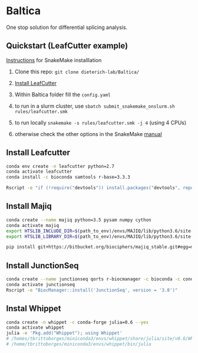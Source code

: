 # Baltica

One stop solution for differential splicing analysis.

## Quickstart (LeafCutter example)
[Instructions](https://snakemake.readthedocs.io/en/stable/getting_started/installation.html) for SnakeMake installlation

1) Clone this repo: `git clone dieterich-lab/Baltica/`

2) [Install LeafCutter](#install-leafcutter)

3) Within Baltica folder fill the `config.yaml` 

4) to run in a slurm cluster, use `sbatch submit_snakemake_onslurm.sh rules/leafcutter.smk` 
5) to run locally `snakemake -s rules/leafcutter.smk -j 4` (using 4 CPUs)
6) otherwise check the other options in the SnakeMake [manual](https://snakemake.readthedocs.io/en/latest/executable.html) 



## Install Leafcutter
```bash
conda env create -n leafcutter python=2.7
conda activate leafcutter
conda install -c bioconda samtools r-base=3.3.3

Rscript -e "if (!require("devtools")) install.packages("devtools", repos='http://cran.us.r-project.org'); devtools::install_github("davidaknowles/leafcutter/leafcutter")"
```

## Install Majiq
```bash
conda create --name majiq python=3.5 pysam numpy cython
conda activate majiq
export HTSLIB_INCLUDE_DIR=$(path_to_env)/envs/MAJIQ/lib/python3.6/site-packages/pysam/include/htslib/
export HTSLIB_LIBRARY_DIR=$(path_to_env)/envs/MAJIQ/lib/python3.6/site-packages/pysam/include/htslib/htslib/

pip install git+https://bitbucket.org/biociphers/majiq_stable.git#egg=majiq
```

## Install JunctionSeq
```bash
conda create --name junctionseq qorts r-biocmanager -c bioconda -c conda-forge --yes  
conda activate junctionseq
Rscript -e "BiocManager::install('JunctionSeq', version = '3.8')"
```

## Instal Whippet

```bash
conda create -n whippet -c conda-forge julia=0.6 --yes 
conda activate whippet
julia -e 'Pkg.add("Whippet"); using Whippet'
# /homes/tbrittoborges/miniconda3/envs/whippet/share/julia/site/v0.6/Whippet/src/
# /home/tbrittoborges/miniconda3/envs/whippet/bin/julia
```
